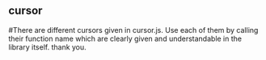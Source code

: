 ## cursor
#There are different cursors given in cursor.js. Use each of them by calling their function name which are clearly given and understandable in the library itself. thank you.
